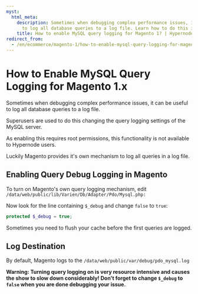 ```yaml
---
myst:
  html_meta:
    description: Sometimes when debugging complex performance issues, it can be useful
      to log all database queries to a log file. Learn how to do this in Magento 1.
    title: How to enable MySQL query logging for Magento 1? | Hypernode
redirect_from:
  - /en/ecommerce/magento-1/how-to-enable-mysql-query-logging-for-magento-1-x/
---
```


<!-- source: https://support.hypernode.com/en/ecommerce/magento-1/how-to-enable-mysql-query-logging-for-magento-1-x/ -->

# How to Enable MySQL Query Logging for Magento 1.x

Sometimes when debugging complex performance issues, it can be useful to log all database queries to a log file.

Superusers are used to do this changing the query logging settings of the MySQL server.

As enabling this requires root permissions, this functionality is not available to Hypernode users.

Luckily Magento provides it's own mechanism to log all queries in a log file.

## Enabling Query Debug Logging in Magento

To turn on Magento's own query logging mechanism, edit `/data/web/public/lib/Varien/Db/Adapter/Pdo/Mysql.php:`

Now look for the line containing `$_debug` and change `false` to `true`:

```php
protected $_debug = true;
```

Sometimes you need to flush your cache before the first queries are logged.

## Log Destination

By default, Magento logs to the `/data/web/public/var/debug/pdo_mysql.log`

**Warning: Turning query logging on is very resource intensive and causes the show to slow down considerably! Don't forget to change `$_debug` to `false` when you are done debugging your issue.**
